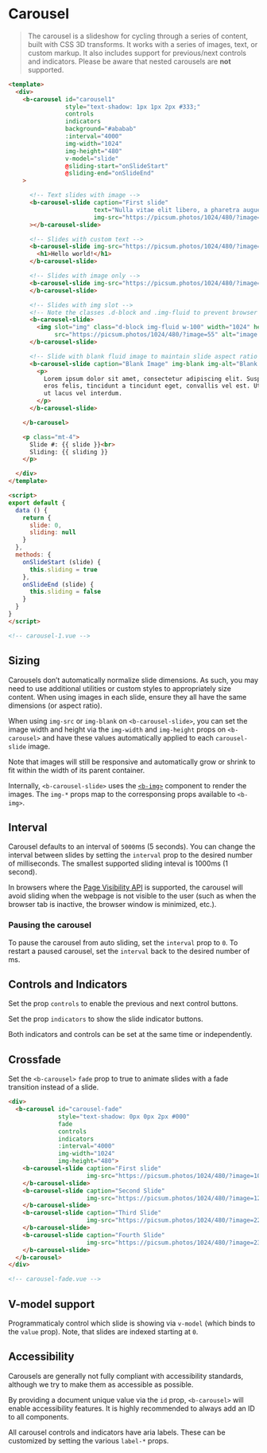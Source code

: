 # Carousel

>  The carousel is a slideshow for cycling through a series of content, built with CSS 3D transforms.
It works with a series of images, text, or custom markup. It also includes support for previous/next
controls and indicators. Please be aware that nested carousels are **not** supported.

```html
<template>
  <div>
    <b-carousel id="carousel1"
                style="text-shadow: 1px 1px 2px #333;"
                controls
                indicators
                background="#ababab"
                :interval="4000"
                img-width="1024"
                img-height="480"
                v-model="slide"
                @sliding-start="onSlideStart"
                @sliding-end="onSlideEnd"
    >

      <!-- Text slides with image -->
      <b-carousel-slide caption="First slide"
                        text="Nulla vitae elit libero, a pharetra augue mollis interdum."
                        img-src="https://picsum.photos/1024/480/?image=52"
      ></b-carousel-slide>

      <!-- Slides with custom text -->
      <b-carousel-slide img-src="https://picsum.photos/1024/480/?image=54">
        <h1>Hello world!</h1>
      </b-carousel-slide>

      <!-- Slides with image only -->
      <b-carousel-slide img-src="https://picsum.photos/1024/480/?image=58">
      </b-carousel-slide>

      <!-- Slides with img slot -->
      <!-- Note the classes .d-block and .img-fluid to prevent browser default image alignment -->
      <b-carousel-slide>
        <img slot="img" class="d-block img-fluid w-100" width="1024" height="480"
             src="https://picsum.photos/1024/480/?image=55" alt="image slot">
      </b-carousel-slide>

      <!-- Slide with blank fluid image to maintain slide aspect ratio -->
      <b-carousel-slide caption="Blank Image" img-blank img-alt="Blank image">
        <p>
          Lorem ipsum dolor sit amet, consectetur adipiscing elit. Suspendisse
          eros felis, tincidunt a tincidunt eget, convallis vel est. Ut pellentesque
          ut lacus vel interdum.
        </p>
      </b-carousel-slide>

    </b-carousel>

    <p class="mt-4">
      Slide #: {{ slide }}<br>
      Sliding: {{ sliding }}
    </p>

  </div>
</template>

<script>
export default {
  data () {
    return {
      slide: 0,
      sliding: null
    }
  },
  methods: {
    onSlideStart (slide) {
      this.sliding = true
    },
    onSlideEnd (slide) {
      this.sliding = false
    }
  }
}
</script>

<!-- carousel-1.vue -->
```


## Sizing
Carousels don’t automatically normalize slide dimensions. As such, you may need to use
additional utilities or custom styles to appropriately size content. When using images
in each slide, ensure they all have the same dimensions (or aspect ratio).

When using `img-src` or `img-blank` on `<b-carousel-slide>`, you can set the image
width and height via the `img-width` and `img-height` props on `<b-carousel>` and
have these values automatically applied to each `carousel-slide` image.

Note that images will still be responsive and automatically grow or shrink to fit
within the width of its parent container.

Internally, `<b-carousel-slide>` uses the [`<b-img>`](/docs/components/image)
component to render the images. The `img-*` props map to the corresponsing props
available to `<b-img>`.


## Interval
Carousel defaults to an interval of `5000`ms (5 seconds).  You can change the interval between
slides by setting the `interval` prop to the desired number of milliseconds.  The smallest
supported sliding inteval is 1000ms (1 second).

In browsers where the [Page Visibility API](https://www.w3.org/TR/page-visibility/)
is supported, the carousel will avoid sliding when the webpage is not visible to
the user (such as when the browser tab is inactive, the browser window is minimized, etc.).

### Pausing the carousel
To pause the carousel from auto sliding, set the `interval` prop to `0`. To restart a
paused carousel, set the `interval` back to the desired number of ms.

## Controls and Indicators
Set the prop `controls` to enable the previous and next control buttons.

Set the prop `indicators` to show the slide indicator buttons.

Both indicators and controls can be set at the same time or independently.


## Crossfade
Set the `<b-carousel>` `fade` prop to true to animate slides with a fade transition instead of a slide.

```html
<div>
  <b-carousel id="carousel-fade"
              style="text-shadow: 0px 0px 2px #000"
              fade
              controls
              indicators
              :interval="4000"
              img-width="1024"
              img-height="480">
    <b-carousel-slide caption="First slide"
                      img-src="https://picsum.photos/1024/480/?image=10">
    </b-carousel-slide>
    <b-carousel-slide caption="Second Slide"
                      img-src="https://picsum.photos/1024/480/?image=12">
    </b-carousel-slide>
    <b-carousel-slide caption="Third Slide"
                      img-src="https://picsum.photos/1024/480/?image=22">
    </b-carousel-slide>
    <b-carousel-slide caption="Fourth Slide"
                      img-src="https://picsum.photos/1024/480/?image=23">
    </b-carousel-slide>
  </b-carousel>
</div>

<!-- carousel-fade.vue -->
```


## V-model support
Programmaticaly control which slide is showing via `v-model` (which binds to the
`value` prop). Note, that slides are indexed starting at `0`.


## Accessibility
Carousels are generally not fully compliant with accessibility standards, although
we try to make them as accessible as possible.

By providing a document unique value via the `id` prop, `<b-carousel>` will enable
accessibility features. It is highly recommended to always add an ID to all components.

All carousel controls and indicators have aria labels. These can be customized by
setting the various `label-*` props.


<!-- Component reference added automatically from component package.json -->
